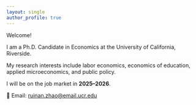 ```yaml
---
layout: single
author_profile: true
---
```



Welcome!

I am a Ph.D. Candidate in Economics at the University of California, Riverside.  

My research interests include labor economics, economics of education, applied microeconomics, and public policy.  

I will be on the job market in **2025–2026**.

📧 Email: [ruinan.zhao@email.ucr.edu](mailto:ruinan.zhao@email.ucr.edu)
